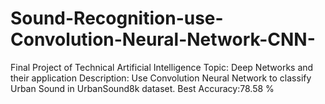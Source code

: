 # Sound-Recognition-use-Convolution-Neural-Network-CNN-
Final Project of Technical Artificial Intelligence
Topic: Deep Networks and their application
Description: Use Convolution Neural Network to classify Urban Sound in UrbanSound8k dataset.
Best Accuracy:78.58 %
